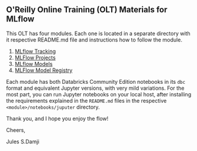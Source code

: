 ## O'Reilly Online Training (OLT) Materials for MLflow

This OLT has four modules. Each one is located in a separate directory with 
it respective README.md file and instructions how to follow the module.

1. [MLflow Tracking](tracking/README.md)
2. [MLFlow Projects](projects/README.md)
3. [MLflow Models](models/README.md)
4. [MLFlow Model Registry](model_registery/README.md)

Each module has both Databricks Community Edition notebooks in its `dbc` format and equivalent 
Jupyter versions, with very mild variations. For the most part, you can run Jupyter 
notebooks on your local host, after installing the requirements explained in the 
`README.md` files in the respective `<module>/notebooks/juputer` directory.

Thank you, and I hope you enjoy the flow!

Cheers,

Jules S.Damji

